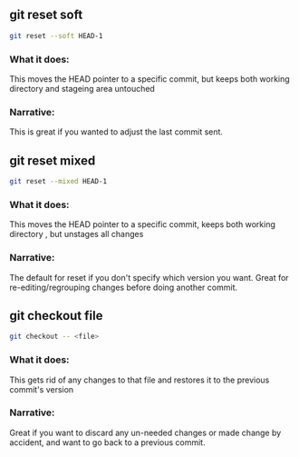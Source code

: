 ## git reset soft
```bash
git reset --soft HEAD-1
```

### What it does:
This moves the HEAD pointer to a specific commit, but keeps both working directory and stageing area untouched

### Narrative:
This is great if you wanted to adjust the last commit sent.

## git reset mixed
```bash
git reset --mixed HEAD-1
```

### What it does:
This moves the HEAD pointer to a specific commit, keeps both working directory , but unstages all changes

### Narrative:
The default for reset if you don't specify which version you want. Great for re-editing/regrouping changes
before doing another commit.

## git checkout file
```bash
git checkout -- <file>
```

### What it does:
This gets rid of any changes to that file and restores it to the previous commit's version

### Narrative:
Great if you want to discard any un-needed changes or made change by accident, and want to go back
to a previous commit.